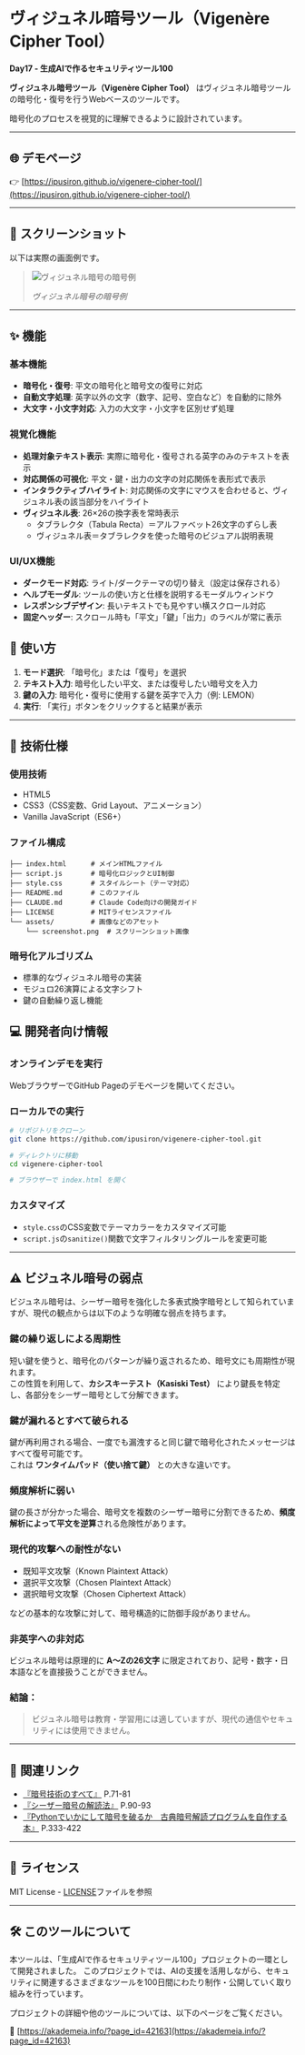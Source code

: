 # ヴィジュネル暗号ツール（Vigenère Cipher Tool）

**Day17 - 生成AIで作るセキュリティツール100**

**ヴィジュネル暗号ツール（Vigenère Cipher Tool）** はヴィジュネル暗号ツールの暗号化・復号を行うWebベースのツールです。

暗号化のプロセスを視覚的に理解できるように設計されています。

---
## 🌐 デモページ

👉 [https://ipusiron.github.io/vigenere-cipher-tool/](https://ipusiron.github.io/vigenere-cipher-tool/)

---
## 📸 スクリーンショット

以下は実際の画面例です。

>![ヴィジュネル暗号の暗号例](assets/screenshot.png)
>
> *ヴィジュネル暗号の暗号例*

---
## ✨ 機能

### 基本機能
- **暗号化・復号**: 平文の暗号化と暗号文の復号に対応
- **自動文字処理**: 英字以外の文字（数字、記号、空白など）を自動的に除外
- **大文字・小文字対応**: 入力の大文字・小文字を区別せず処理

### 視覚化機能
- **処理対象テキスト表示**: 実際に暗号化・復号される英字のみのテキストを表示
- **対応関係の可視化**: 平文・鍵・出力の文字の対応関係を表形式で表示
- **インタラクティブハイライト**: 対応関係の文字にマウスを合わせると、ヴィジュネル表の該当部分をハイライト
- **ヴィジュネル表**: 26×26の換字表を常時表示
    - タブラレクタ（Tabula Recta）＝アルファベット26文字のずらし表
	- ヴィジュネル表＝タブラレクタを使った暗号のビジュアル説明表現

### UI/UX機能
- **ダークモード対応**: ライト/ダークテーマの切り替え（設定は保存される）
- **ヘルプモーダル**: ツールの使い方と仕様を説明するモーダルウィンドウ
- **レスポンシブデザイン**: 長いテキストでも見やすい横スクロール対応
- **固定ヘッダー**: スクロール時も「平文」「鍵」「出力」のラベルが常に表示

## 📖 使い方

1. **モード選択**: 「暗号化」または「復号」を選択
2. **テキスト入力**: 暗号化したい平文、または復号したい暗号文を入力
3. **鍵の入力**: 暗号化・復号に使用する鍵を英字で入力（例: LEMON）
4. **実行**: 「実行」ボタンをクリックすると結果が表示

---
## 🔧 技術仕様

### 使用技術
- HTML5
- CSS3（CSS変数、Grid Layout、アニメーション）
- Vanilla JavaScript（ES6+）

### ファイル構成
```
├── index.html      # メインHTMLファイル
├── script.js       # 暗号化ロジックとUI制御
├── style.css       # スタイルシート（テーマ対応）
├── README.md       # このファイル
├── CLAUDE.md       # Claude Code向けの開発ガイド
├── LICENSE         # MITライセンスファイル
└── assets/         # 画像などのアセット
    └── screenshot.png  # スクリーンショット画像
```

### 暗号化アルゴリズム
- 標準的なヴィジュネル暗号の実装
- モジュロ26演算による文字シフト
- 鍵の自動繰り返し機能

## 💻 開発者向け情報

### オンラインデモを実行

WebブラウザーでGitHub Pageのデモページを開いてください。

### ローカルでの実行
```bash
# リポジトリをクローン
git clone https://github.com/ipusiron/vigenere-cipher-tool.git

# ディレクトリに移動
cd vigenere-cipher-tool

# ブラウザーで index.html を開く
```

### カスタマイズ
- `style.css`のCSS変数でテーマカラーをカスタマイズ可能
- `script.js`の`sanitize()`関数で文字フィルタリングルールを変更可能

---

## ⚠️ ビジュネル暗号の弱点

ビジュネル暗号は、シーザー暗号を強化した多表式換字暗号として知られていますが、現代の観点からは以下のような明確な弱点を持ちます。

### 鍵の繰り返しによる周期性

短い鍵を使うと、暗号化のパターンが繰り返されるため、暗号文にも周期性が現れます。  
この性質を利用して、**カシスキーテスト（Kasiski Test）** により鍵長を特定し、各部分をシーザー暗号として分解できます。

### 鍵が漏れるとすべて破られる

鍵が再利用される場合、一度でも漏洩すると同じ鍵で暗号化されたメッセージはすべて復号可能です。  
これは **ワンタイムパッド（使い捨て鍵）** との大きな違いです。

### 頻度解析に弱い

鍵の長さが分かった場合、暗号文を複数のシーザー暗号に分割できるため、**頻度解析によって平文を逆算**される危険性があります。

### 現代的攻撃への耐性がない

- 既知平文攻撃（Known Plaintext Attack）
- 選択平文攻撃（Chosen Plaintext Attack）
- 選択暗号文攻撃（Chosen Ciphertext Attack）

などの基本的な攻撃に対して、暗号構造的に防御手段がありません。

### 非英字への非対応

ビジュネル暗号は原理的に **A〜Zの26文字** に限定されており、記号・数字・日本語などを直接扱うことができません。

### 結論：
> ビジュネル暗号は教育・学習用には適していますが、現代の通信やセキュリティには使用できません。

---

## 🔗 関連リンク

- [『暗号技術のすべて』](https://akademeia.info/?page_id=157) P.71-81
- [『シーザー暗号の解読法』](https://akademeia.info/?page_id=37037) P.90-93
- [『Pythonでいかにして暗号を破るか　古典暗号解読プログラムを自作する本』](https://akademeia.info/?page_id=94) P.333-422

---

## 📄 ライセンス

MIT License - [LICENSE](LICENSE)ファイルを参照

---

## 🛠 このツールについて

本ツールは、「生成AIで作るセキュリティツール100」プロジェクトの一環として開発されました。 このプロジェクトでは、AIの支援を活用しながら、セキュリティに関連するさまざまなツールを100日間にわたり制作・公開していく取り組みを行っています。

プロジェクトの詳細や他のツールについては、以下のページをご覧ください。

🔗 [https://akademeia.info/?page_id=42163](https://akademeia.info/?page_id=42163)

